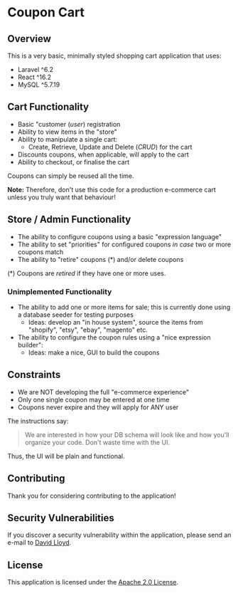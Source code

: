 # Coupon Cart

## Overview

This is a very basic, minimally styled shopping cart application that uses:

* Laravel ^6.2
* React ^16.2
* MySQL ^5.7.19

## Cart Functionality

* Basic "customer (_user_) registration
* Ability to view items in the "store"
* Ability to manipulate a single cart:
  * Create, Retrieve, Update and Delete (_CRUD_) for the cart
* Discounts coupons, when applicable, will apply to the cart
* Ability to checkout, or finalise the cart

Coupons can simply be reused all the time.

**Note:** Therefore, don't use this code for a production e-commerce cart unless you truly want that behaviour!

## Store / Admin Functionality

* The ability to configure coupons using a basic "expression language"
* The ability to set "priorities" for configured coupons _in case_ two or more coupons match
* The ability to "retire" coupons (*) and/or delete coupons

(*) Coupons are *retired* if they have one or more uses.

### Unimplemented Functionality

* The ability to add one or more items for sale; this is currently done using a database seeder for testing purposes
  * Ideas: develop an "in house system", source the items from "shopify", "etsy", "ebay", "magento" etc.
* The ability to configure the coupon rules using a "nice expression builder":
  * Ideas: make a nice, GUI to build the coupons
  
## Constraints

* We are NOT developing the full "e-commerce experience"
* Only one single coupon may be entered at one time
* Coupons never expire and they will apply for ANY user

The instructions say:

> We are interested in how your DB schema will look like and how you'll organize your code. 
> Don't waste time with the UI.

Thus, the UI will be plain and functional.
 
## Contributing

Thank you for considering contributing to the application!

## Security Vulnerabilities

If you discover a security vulnerability within the application, please send an e-mail to [David Lloyd](mailto:jwickentower@gmail.com).

## License

This application is licensed under the [Apache 2.0 License](https://www.apache.org/licenses/LICENSE-2.0.txt).

